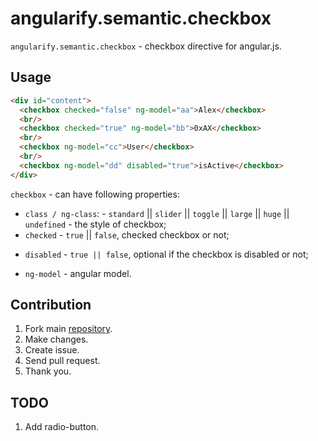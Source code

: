 angularify.semantic.checkbox
===============================

`angularify.semantic.checkbox` - checkbox directive for angular.js.

Usage
-------------------------------

```html
<div id="content">
  <checkbox checked="false" ng-model="aa">Alex</checkbox>
  <br/>
  <checkbox checked="true" ng-model="bb">0xAX</checkbox>
  <br/>
  <checkbox ng-model="cc">User</checkbox>
  <br/>
  <checkbox ng-model="dd" disabled="true">isActive</checkbox>
</div>
```

`checkbox` - can have following properties:

  * `class / ng-class`:   - `standard` || `slider` || `toggle` || `large` || `huge` || `undefined` - the style of checkbox;
  * `checked` - `true` || `false`, checked checkbox or not;
  -	`disabled` - `true || false`, optional if the checkbox is disabled or not;
  * `ng-model`   - angular model.

Contribution
-------------------------------

 1. Fork main [repository](https://github.com/angularify/angular-semantic-ui).
 2. Make changes.
 3. Create issue.
 4. Send pull request.
 5. Thank you.

TODO
-------------------------------

1. Add radio-button.
